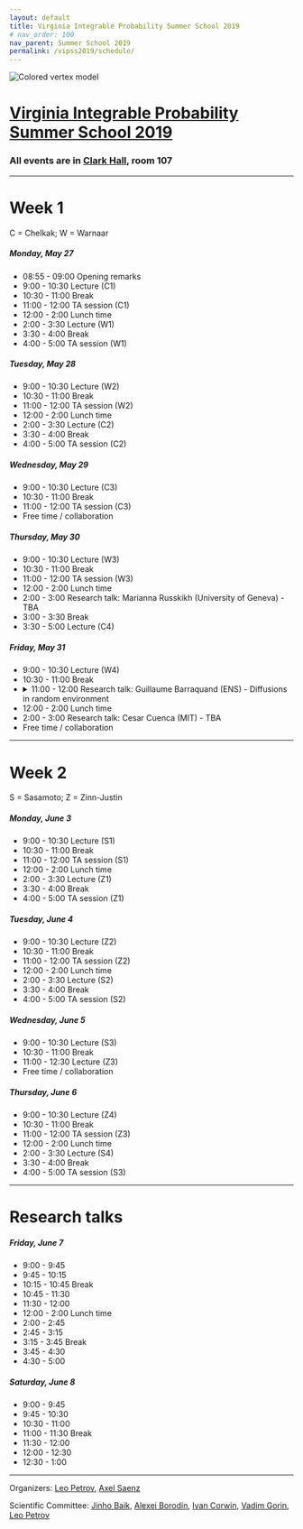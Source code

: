 ```yaml
---
layout: default
title: Virginia Integrable Probability Summer School 2019
# nav_order: 100
nav_parent: Summer School 2019
permalink: /vipss2019/schedule/
---
```


<img class="mb-4" src="{{site.url}}/img/color-vertex.jpg" style="max-width:100%" alt="Colored vertex model">

<h1 class="mb-3"><a href="{{site.url}}/vipss2019/">Virginia Integrable Probability Summer School 2019</a></h1>

### All events are in [Clark Hall](https://goo.gl/maps/KgajNcWymQ8aP9SX8), room 107

---

# Week 1

C = Chelkak; W = Warnaar

##### Monday, May 27

- 08:55 - 09:00 Opening remarks
- 9:00 - 10:30 Lecture (C1)
- 10:30 - 11:00 Break
- 11:00 - 12:00 TA session (C1)
- 12:00 - 2:00 Lunch time
- 2:00 - 3:30 Lecture (W1)
- 3:30 - 4:00 Break
- 4:00 - 5:00 TA session (W1)

##### Tuesday, May 28

- 9:00 - 10:30 Lecture (W2)
- 10:30 - 11:00 Break
- 11:00 - 12:00 TA session (W2)
- 12:00 - 2:00 Lunch time
- 2:00 - 3:30 Lecture (C2)
- 3:30 - 4:00 Break
- 4:00 - 5:00 TA session (C2)

##### Wednesday, May 29

- 9:00 - 10:30 Lecture (C3)
- 10:30 - 11:00 Break
- 11:00 - 12:00 TA session (C3)
- Free time / collaboration

##### Thursday, May 30

- 9:00 - 10:30 Lecture (W3)
- 10:30 - 11:00 Break
- 11:00 - 12:00 TA session (W3)
- 12:00 - 2:00 Lunch time
- 2:00 - 3:00 Research talk: Marianna Russkikh (University of Geneva) - TBA
- 3:00 - 3:30 Break
- 3:30 - 5:00 Lecture (C4) 
<!-- - 6:30 - 9:00 Organized dinner (about $40/person) -->

##### Friday, May 31

<ul>
<li>9:00 - 10:30 Lecture (W4)</li>
<li>10:30 - 11:00 Break</li>
<li><details>
<summary>11:00 - 12:00 Research talk: Guillaume Barraquand (ENS) - Diffusions in random environment</summary>
<div style="padding:10px">
We will consider the effect of adding a space-time white noise drift to a
collection of independent Brownian motions. Using an integrable
discretization of the model, we will see that the extreme value behavior
for these diffusions is governed by the Kardar-Parisi-Zhang universality
class which arises in random growth models and random matrix theory. This
talk is based on joint works with Ivan Corwin and Mark Rychnovsky.
</div>
</details></li>
<li>12:00 - 2:00 Lunch time</li>
<li>2:00 - 3:00 Research talk: Cesar Cuenca (MIT) - TBA</li>
<li>Free time / collaboration</li>
</ul>

---

# Week 2

S = Sasamoto; Z = Zinn-Justin

##### Monday, June 3

- 9:00 - 10:30 Lecture (S1)
- 10:30 - 11:00 Break
- 11:00 - 12:00 TA session (S1)
- 12:00 - 2:00 Lunch time
- 2:00 - 3:30 Lecture (Z1)
- 3:30 - 4:00 Break
- 4:00 - 5:00 TA session (Z1)

##### Tuesday, June 4

- 9:00 - 10:30 Lecture (Z2)
- 10:30 - 11:00 Break
- 11:00 - 12:00 TA session (Z2)
- 12:00 - 2:00 Lunch time
- 2:00 - 3:30 Lecture (S2)
- 3:30 - 4:00 Break
- 4:00 - 5:00 TA session (S2)

##### Wednesday, June 5

- 9:00 - 10:30 Lecture (S3)
- 10:30 - 11:00 Break
- 11:00 - 12:30 Lecture (Z3)
- Free time / collaboration

##### Thursday, June 6

- 9:00 - 10:30 Lecture (Z4)
- 10:30 - 11:00 Break
- 11:00 - 12:00 TA session (Z3)
- 12:00 - 2:00 Lunch time
- 2:00 - 3:30 Lecture (S4)
- 3:30 - 4:00 Break
- 4:00 - 5:00 TA session (S3)
<!-- - 6:30 - 9:00 Organized dinner (about $40/person) -->

---

<h1 class="mb-3">Research talks</h1>

##### Friday, June 7

- 9:00 - 9:45
- 9:45 - 10:15
- 10:15 - 10:45 Break
- 10:45 - 11:30
- 11:30 - 12:00
- 12:00 - 2:00 Lunch time
- 2:00 - 2:45
- 2:45 - 3:15
- 3:15 - 3:45 Break
- 3:45 - 4:30
- 4:30 - 5:00

##### Saturday, June 8

- 9:00 - 9:45
- 9:45 - 10:30
- 10:30 - 11:00
- 11:00 - 11:30 Break
- 11:30 - 12:00
- 12:00 - 12:30
- 12:30 - 1:00


---

Organizers: <a href="mailto:lenia.petrov@gmail.com"><i class="fa fa-envelope" aria-hidden="true"></i> Leo Petrov</a>,
<a href="mailto:ais6a@virginia.edu"><i class="fa fa-envelope" aria-hidden="true"></i> Axel Saenz</a>

Scientific Committee: <a href="http://www.math.lsa.umich.edu/~baik/Welcome.html">Jinho Baik</a>, <a href="http://math.mit.edu/directory/profile.php?pid=1222/">Alexei Borodin</a>, <a href="http://www.math.columbia.edu/~corwin/">Ivan Corwin</a>, <a href="https://www.mccme.ru/~vadicgor/">Vadim Gorin</a>, <a href="https://lpetrov.cc">Leo Petrov</a>


